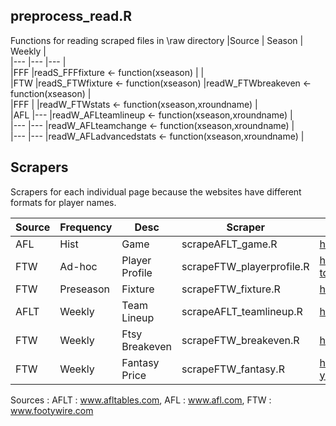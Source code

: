 ## preprocess_read.R
Functions for reading scraped files in \raw directory
|Source | Season | Weekly |  
|--- |--- |--- |  
|FFF |readS_FFFfixture <- function(xseason) | |  
|FTW |readS_FTWfixture <- function(xseason) |readW_FTWbreakeven <- function(xseason) |  
|FFF | |readW_FTWstats <- function(xseason,xroundname) |  
|AFL |--- |readW_AFLteamlineup <- function(xseason,xroundname) |  
|--- |--- |readW_AFLteamchange <- function(xseason,xroundname) |  
|--- |--- |readW_AFLadvancedstats <- function(xseason,xroundname) |  





## Scrapers 
Scrapers for each individual page because the websites have different formats for player names.

|Source | Frequency | Desc | Scraper | Link |   
|--- |--- |--- |--- | --- |   
|AFL | Hist | Game | scrapeAFLT_game.R | https://afltables.com/afl/stats/biglists/bg3.txt |   
|FTW | Ad-hoc | Player Profile | scrapeFTW_playerprofile.R | https://www.footywire.com/afl/footy/pr-hawthorn-hawks--tom-mitchell | 
|FTW | Preseason | Fixture | scrapeFTW_fixture.R | https://www.footywire.com/afl/footy/ft_match_list?year=2017 |   
|AFLT | Weekly | Team Lineup | scrapeAFLT_teamlineup.R | https://www.afl.com.au/match-centre/2012/1/gws-v-syd |  
|FTW | Weekly | Ftsy Breakeven | scrapeFTW_breakeven.R | https://www.footywire.com/afl/footy/dream_team_breakevens |  
|FTW | Weekly | Fantasy Price | scrapeFTW_fantasy.R | https://www.footywire.com/afl/footy/dream_team_round?year=2019&round=1&p=DE&s=T |  
  

Sources :
AFLT : www.afltables.com, AFL : www.afl.com, FTW : www.footywire.com

